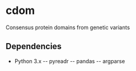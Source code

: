 # cdom
Consensus protein domains from genetic variants

## Dependencies
- Python 3.x
-- pyreadr
-- pandas
-- argparse
